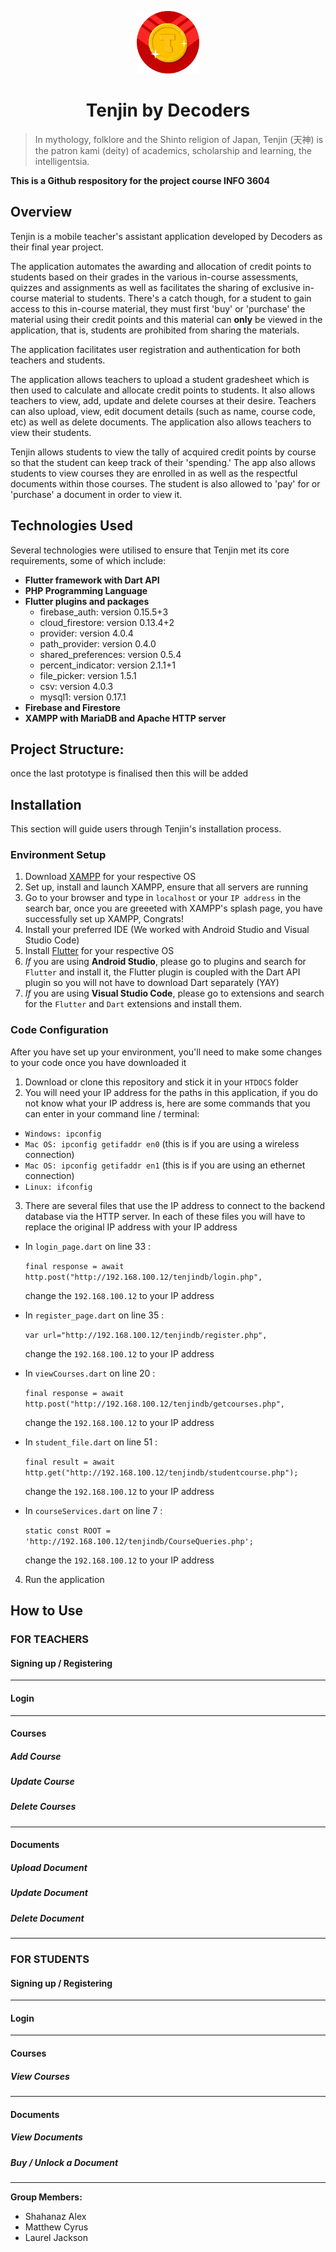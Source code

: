 <p align="center">
  <img width="100" src="https://github.com/laurij95/De-Coders-Tenjin/blob/master/tenjin-2.png" alt="Tenjin Logo">
</p>

<h1 align = "center">Tenjin by Decoders</h1>


> In mythology, folklore and the Shinto religion of Japan, Tenjin (天神) is the patron kami (deity) of academics, scholarship and learning, the intelligentsia.

**This is a Github respository for the project course INFO 3604**

## Overview
Tenjin is a mobile teacher's assistant application developed by Decoders as their final year project. 

The application automates the awarding and allocation of credit points to students based on their grades in the various in-course assessments, quizzes and assignments as well as facilitates the sharing of exclusive in-course material to students. There's a catch though, for a student to gain access to this in-course material, they must first 'buy' or 'purchase' the material using their credit points and this material can **only** be viewed in the application, that is, students are prohibited from sharing the materials.

The application facilitates user registration and authentication for both teachers and students.

The application allows teachers to upload a student gradesheet which is then used to calculate and allocate credit points to students. It also allows teachers to view, add, update and delete courses at their desire. Teachers can also upload, view, edit document details (such as name, course code, etc) as well as delete documents. The application also allows teachers to view their students. 

Tenjin allows students to view the tally of acquired credit points by course so that the student can keep track of their 'spending.' The app also allows students to view courses they are enrolled in as well as the respectful documents within those courses. The student is also allowed to 'pay' for or 'purchase' a document in order to view it.

## Technologies Used
Several technologies were utilised to ensure that Tenjin met its core requirements, some of which include:
* **Flutter framework with Dart API**
* **PHP Programming Language**
* **Flutter plugins and packages**
  + firebase_auth: version 0.15.5+3
  + cloud_firestore: version 0.13.4+2
  + provider: version 4.0.4
  + path_provider: version 0.4.0
  + shared_preferences: version 0.5.4
  + percent_indicator: version 2.1.1+1
  + file_picker: version 1.5.1
  + csv: version 4.0.3
  + mysql1: version 0.17.1
* **Firebase and Firestore**
* **XAMPP with MariaDB and Apache HTTP server**

## Project Structure:
once the last prototype is finalised then this will be added

## Installation
This section will guide users through Tenjin's installation process.

### Environment Setup
1. Download [XAMPP](https://www.apachefriends.org/index.html) for your respective OS
2. Set up, install and launch XAMPP, ensure that all servers are running
3. Go to your browser and type in `localhost` or your `IP address` in the search bar, once you are greeeted with XAMPP's splash page, you have successfully set up XAMPP, Congrats!
4. Install your preferred IDE (We worked with Android Studio and Visual Studio Code)
5. Install [Flutter](https://flutter.dev/docs/get-started/install) for your respective OS
6. *If* you are using **Android Studio**, please go to plugins and search for `Flutter` and install it, the Flutter plugin is coupled with the Dart API plugin so you will not have to download Dart separately (YAY)
7. *If* you are using **Visual Studio Code**, please go to extensions and search for the `Flutter` and `Dart` extensions and install them.

### Code Configuration
After you have set up your environment, you'll need to make some changes to your code once you have downloaded it
1. Download or clone this repository and stick it in your `HTDOCS` folder
2. You will need your IP address for the paths in this application, if you do not know what your IP address is, here are some commands that you can enter in your command line / terminal:
  + `Windows: ipconfig`
  + `Mac OS: ipconfig getifaddr en0` (this is if you are using a wireless connection)
  + `Mac OS: ipconfig getifaddr en1` (this is if you are using an ethernet connection)
  + `Linux: ifconfig`
3. There are several files that use the IP address to connect to the backend database via the HTTP server. In each of these files you will have to replace the original IP address with your IP address
  + In `login_page.dart` on line 33 : 
  
    `final response = await http.post("http://192.168.100.12/tenjindb/login.php",` 
    
    change the `192.168.100.12` to your IP address
    
  + In `register_page.dart` on line 35 : 

    `var url="http://192.168.100.12/tenjindb/register.php",` 

    change the `192.168.100.12` to your IP address
    
  + In `viewCourses.dart` on line 20 : 

    `final response = await http.post("http://192.168.100.12/tenjindb/getcourses.php",` 

    change the `192.168.100.12` to your IP address

  + In `student_file.dart` on line 51 : 

    `final result = await http.get("http://192.168.100.12/tenjindb/studentcourse.php");` 

    change the `192.168.100.12` to your IP address

  + In `courseServices.dart` on line 7 : 

    `static const ROOT = 'http://192.168.100.12/tenjindb/CourseQueries.php';` 

    change the `192.168.100.12` to your IP address
  
  4. Run the application
  
  



## How to Use
### FOR TEACHERS
#### Signing up / Registering
---
#### Login
---
#### Courses
##### Add Course
##### Update Course 
##### Delete Courses
---
#### Documents
##### Upload Document
##### Update Document
##### Delete Document
---
### FOR STUDENTS
#### Signing up / Registering
---
#### Login
---

#### Courses
##### View Courses
---
#### Documents
##### View Documents
##### Buy / Unlock a Document
---



**Group Members:**
+ Shahanaz Alex
+ Matthew Cyrus
+ Laurel Jackson
